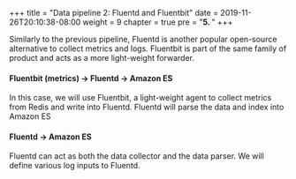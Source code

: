 +++
title = "Data pipeline 2: Fluentd and Fluentbit"
date = 2019-11-26T20:10:38-08:00
weight = 9
chapter = true
pre = "<b>5. </b>"
+++

Similarly to the previous pipeline, Fluentd is another popular open-source alternative to collect metrics and logs. Fluentbit is part of the same family of product and acts as a more light-weight forwarder.

#### Fluentbit (metrics) -> Fluentd -> Amazon ES
In this case, we will use Fluentbit, a light-weight agent to collect metrics from Redis and write into Fluentd. Fluentd will parse the data and index into Amazon ES

#### Fluentd -> Amazon ES
Fluentd can act as both the data collector and the data parser. We will define various log inputs to Fluentd.
